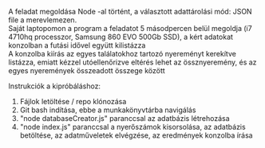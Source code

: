 A feladat megoldása Node -al történt, a választott adattárolási mód: JSON file a merevlemezen.  
Saját laptopomon a program a feladatot 5 másodpercen belül megoldja (i7 4710hq processzor, Samsung 860 EVO 500Gb SSD), a kért adatokat konzolban a futási idővel együtt kilistázza  
A konzolba kiírás az egyes találatokhoz tartozó nyereményt kerekítve listázza, emiatt kézzel utóellenőrizve eltérés lehet az össznyeremény, és az egyes nyeremények összeadott összege között

Instrukciók a kipróbáláshoz:

1. Fájlok letöltése / repo klónozása
2. Git bash indítása, ebbe a munkakönyvtárba navigálás
3. "node databaseCreator.js" paranccsal az adatbázis létrehozása
4. "node index.js" paranccsal a nyerőszámok kisorsolása, az adatbázis betöltése, az adatműveletek elvégzése, az eredmények konzolba írása
